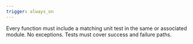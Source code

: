 ```yaml
---
trigger: always_on
---
```


Every function must include a matching unit test in the same or associated module. No exceptions. Tests must cover success and failure paths.
